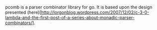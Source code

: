 pcomb is a parser combinator library for go. It is based upon the design presented (here)[http://lorgonblog.wordpress.com/2007/12/02/c-3-0-lambda-and-the-first-post-of-a-series-about-monadic-parser-combinators/].
